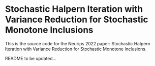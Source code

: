 # Stochastic Halpern Iteration with Variance Reduction for Stochastic Monotone Inclusions
This is the source code for the Neurips 2022 paper: Stochastic Halpern Iteration with Variance Reduction for Stochastic Monotone Inclusions.

README to be updated...
